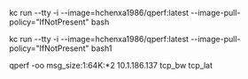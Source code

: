 kc run --tty -i  --image=hchenxa1986/qperf:latest --image-pull-policy="IfNotPresent" bash

kc run --tty -i  --image=hchenxa1986/qperf:latest --image-pull-policy="IfNotPresent" bash1

qperf -oo msg_size:1:64K:*2  10.1.186.137 tcp_bw tcp_lat
